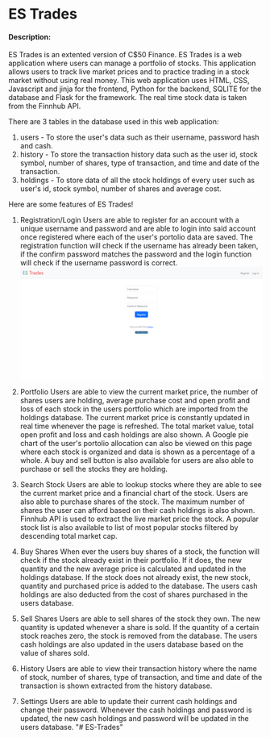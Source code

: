 # ES Trades

#### Description:
ES Trades is an extented version of C$50 Finance. ES Trades is a web application where users can manage a portfolio of stocks. This application allows users to track live market prices and to practice trading in a stock market without using real money. This web application uses HTML, CSS, Javascript and jinja for the frontend, Python for the backend, SQLITE for the database and Flask for the framework. The real time stock data is taken from the Finnhub API.

There are 3 tables in the database used in this web application:
1. users -  To store the user's data such as their username, password hash and cash.
2. history - To store the transaction history data such as the user id, stock symbol, number of shares, type of transaction, and time and date of the transaction.
3. holdings - To store data of all the stock holdings of every user such as user's id, stock symbol, number of shares and average cost.

Here are some features of ES Trades!
1. Registration/Login
Users are able to register for an account with a unique username and password and are able to login into said account once registered where each of the user's portolio data are saved. The registration function will check if the username has already been taken, if the confirm password matches the password and the login function will check if the username password is correct.
![plot](images/register.png)

2. Portfolio
Users are able to view the current market price, the number of shares users are holding, average purchase cost and open profit and loss of each stock in the users portfolio which are imported from the holdings database. The current market price is constantly updated in real time whenever the page is refreshed. The total market value, total open profit and loss and cash holdings are also shown. A Google pie chart of the user's portolio allocation can also be viewed on this page where each stock is organized and data is shown as a percentage of a whole. A buy and sell button is also available for users are also able to purchase or sell the stocks they are holding.

3. Search Stock
Users are able to lookup stocks where they are able to see the current market price and a financial chart of the stock. Users are also able to purchase shares of the stock. The maximum number of shares the user can afford based on their cash holdings is also shown. Finnhub API is used to extract the live market price the stock. A popular stock list is also available to list of most popular stocks filtered by descending total market cap.

4. Buy Shares
When ever the users buy shares of a stock, the function will check if the stock already exist in their portfolio. If it does, the new quantity and the new average price is calculated and updated in the holdings database. If the stock does not already exist, the new stock, quantity and purchased price is added to the database. The users cash holdings are also deducted from the cost of shares purchased in the users database.

5. Sell Shares
Users are able to sell shares of the stock they own. The new quantity is updated whenever a share is sold. If the quantity of a certain stock reaches zero, the stock is removed from the database. The users cash holdings are also updated in the users database based on the value of shares sold.

6. History
Users are able to view their transaction history where the name of stock, number of shares, type of transaction, and time and date of the transaction is shown extracted from the history database.

7. Settings
Users are able to update their current cash holdings and change their password. Whenever the cash holdings and password is updated, the new cash holdings and password will be updated in the users database.
"# ES-Trades" 

